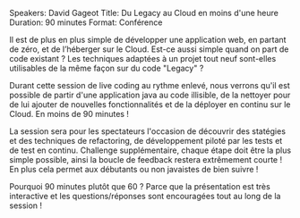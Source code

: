 Speakers: David Gageot
Title: Du Legacy au Cloud en moins d'une heure
Duration: 90 minutes
Format: Conférence

Il est de plus en plus simple de développer une application web, en partant de zéro, et de l’héberger sur le Cloud.
Est-ce aussi simple quand on part de code existant ?
Les techniques adaptées à un projet tout neuf sont-elles utilisables de la même façon sur du code "Legacy" ?

Durant cette session de live coding au rythme enlevé, nous verrons qu'il est possible de partir d'une application java au code illisible, de la nettoyer pour de lui ajouter de nouvelles fonctionnalités et de la déployer en continu sur le Cloud.
En moins de 90 minutes !

La session sera pour les spectateurs l'occasion de découvrir des statégies et des techniques de refactoring, de développement piloté par les tests et de test en continu.
Challenge supplémentaire, chaque étape doit être la plus simple possible, ainsi la boucle de feedback restera extrêmement courte !
En plus cela permet aux débutants ou non javaistes de bien suivre !

Pourquoi 90 minutes plutôt que 60 ?
Parce que la présentation est très interactive et les questions/réponses sont encouragées tout au long de la session !
